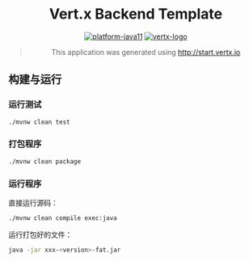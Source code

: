 <div align="center">

# Vert.x Backend Template

[![platform-java11](https://img.shields.io/badge/Java%2011-blue?style=for-the-badge&logo=java)](https://openjdk.java.net/projects/jdk/11/)
[![vertx-logo](https://img.shields.io/badge/Vert.x-purple?style=for-the-badge&logo=eclipsevertdotx)](https://vertx.io)
<!-- [![database-mysql](https://img.shields.io/badge/MySQL-yellow?style=for-the-badge&logo=mysql)](https://www.mysql.com/) -->

> This application was generated using http://start.vertx.io

</div>

## 构建与运行

### 运行测试

```bash
./mvnw clean test
```

### 打包程序

```bash
./mvnw clean package
```

### 运行程序

直接运行源码：

```bash
./mvnw clean compile exec:java
```

运行打包好的文件：

```bash
java -jar xxx-<version>-fat.jar
```

